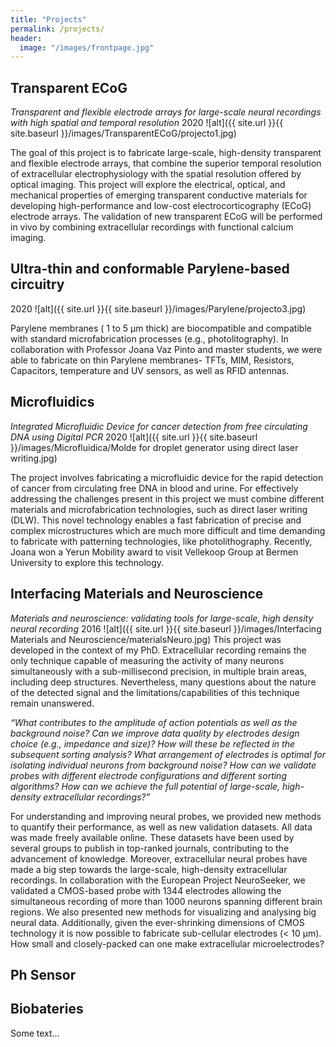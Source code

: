 ```yaml
---
title: "Projects"
permalink: /projects/
header:
  image: "/images/frontpage.jpg"
---
```


## Transparent ECoG 

*Transparent and flexible electrode arrays for large-scale neural recordings with high spatial and temporal resolution*
2020
![alt]({{ site.url }}{{ site.baseurl }}/images/TransparentECoG/projecto1.jpg)

The goal of this project is to fabricate large-scale, high-density transparent and flexible electrode arrays, that combine the superior temporal resolution of extracellular electrophysiology with the spatial resolution offered by optical imaging. This project will explore the electrical, optical, and mechanical properties of emerging transparent conductive materials for developing high-performance and low-cost electrocorticography (ECoG) electrode arrays. The validation of new transparent ECoG will be performed in vivo by combining extracellular recordings with functional calcium imaging.


## Ultra-thin and conformable Parylene-based circuitry 
2020
![alt]({{ site.url }}{{ site.baseurl }}/images/Parylene/projecto3.jpg)

Parylene membranes ( 1 to 5 µm thick) are biocompatible and compatible with standard microfabrication processes (e.g., photolitography). In collaboration with Professor Joana Vaz Pinto and master students, we were able to fabricate on thin Parylene membranes- TFTs, MIM, Resistors, Capacitors, temperature and UV sensors, as well as RFID antennas.    


## Microfluidics
*Integrated Microfluidic Device for cancer detection from free circulating DNA using Digital PCR*
2020
![alt]({{ site.url }}{{ site.baseurl }}/images/Microfluidica/Molde for droplet generator using direct laser writing.jpg)

The project involves fabricating a microfluidic device for the rapid detection of cancer from circulating free DNA in blood and urine. For effectively addressing the challenges present in this project we must combine different materials and microfabrication technologies, such as direct laser writing (DLW). This novel technology enables a fast fabrication of precise and complex microstructures which are much more difficult and time demanding to fabricate with patterning technologies, like photolithography. Recently, Joana won a Yerun Mobility award to visit Vellekoop Group at Bermen University to explore this technology.      

## Interfacing Materials and Neuroscience 
*Materials and neuroscience: validating tools for large-scale, high density neural recording*
2016
![alt]({{ site.url }}{{ site.baseurl }}/images/Interfacing Materials and Neuroscience/materialsNeuro.jpg)
This project was developed in the context of my PhD. Extracellular recording remains the only technique capable of measuring the activity of many neurons simultaneously with a sub-millisecond precision, in multiple brain areas, including deep structures. Nevertheless, many questions about the nature of the detected signal and the limitations/capabilities of this technique remain unanswered.

*“What contributes to the amplitude of action potentials as well as the background noise? Can we improve data quality by electrodes design choice (e.g., impedance and size)? How will these be reflected in the subsequent sorting analysis? What arrangement of electrodes is optimal for isolating individual neurons from background noise? How can we validate probes with different electrode configurations and different sorting algorithms? How can we achieve the full potential of large-scale, high-density extracellular recordings?”*

For understanding and improving neural probes, we provided new methods to quantify their performance, as well as new validation datasets. All data was made freely available online. These datasets have been used by several groups to publish in top-ranked journals, contributing to the advancement of knowledge. Moreover, extracellular neural probes have made a big step towards the large-scale, high-density extracellular recordings. In collaboration with the European Project NeuroSeeker, we validated a CMOS-based probe with 1344 electrodes allowing the simultaneous recording of more than 1000 neurons spanning different brain regions. We also presented new methods for visualizing and analysing big neural data. Additionally, given the ever-shrinking dimensions of CMOS technology it is now possible to fabricate sub-cellular electrodes (< 10 µm). How small and closely-packed can one make extracellular microelectrodes? 


 



## Ph Sensor 


## Biobateries 
Some text...





